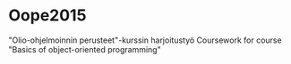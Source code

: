 # Oope2015
"Olio-ohjelmoinnin perusteet"-kurssin harjoitustyö
Coursework for course "Basics of object-oriented programming"
